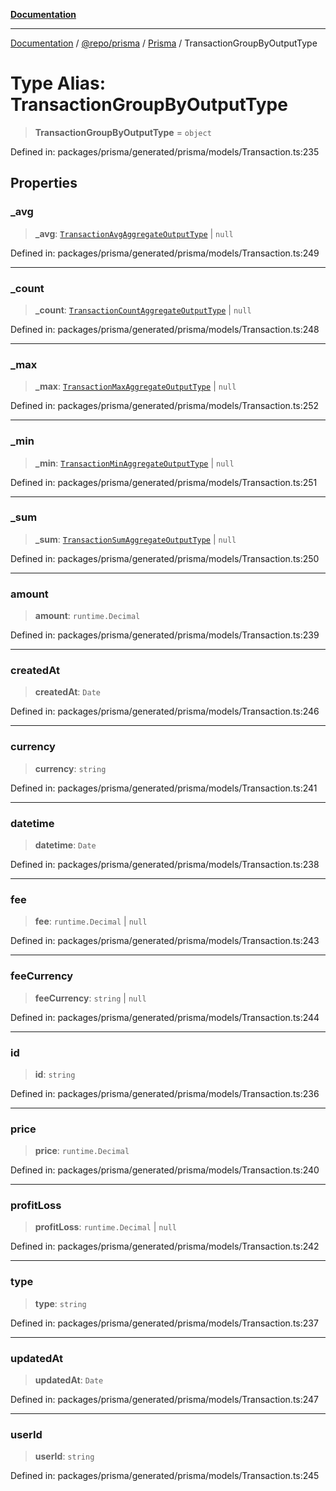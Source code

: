 [**Documentation**](../../../../../README.md)

***

[Documentation](../../../../../README.md) / [@repo/prisma](../../../README.md) / [Prisma](../README.md) / TransactionGroupByOutputType

# Type Alias: TransactionGroupByOutputType

> **TransactionGroupByOutputType** = `object`

Defined in: packages/prisma/generated/prisma/models/Transaction.ts:235

## Properties

### \_avg

> **\_avg**: [`TransactionAvgAggregateOutputType`](TransactionAvgAggregateOutputType.md) \| `null`

Defined in: packages/prisma/generated/prisma/models/Transaction.ts:249

***

### \_count

> **\_count**: [`TransactionCountAggregateOutputType`](TransactionCountAggregateOutputType.md) \| `null`

Defined in: packages/prisma/generated/prisma/models/Transaction.ts:248

***

### \_max

> **\_max**: [`TransactionMaxAggregateOutputType`](TransactionMaxAggregateOutputType.md) \| `null`

Defined in: packages/prisma/generated/prisma/models/Transaction.ts:252

***

### \_min

> **\_min**: [`TransactionMinAggregateOutputType`](TransactionMinAggregateOutputType.md) \| `null`

Defined in: packages/prisma/generated/prisma/models/Transaction.ts:251

***

### \_sum

> **\_sum**: [`TransactionSumAggregateOutputType`](TransactionSumAggregateOutputType.md) \| `null`

Defined in: packages/prisma/generated/prisma/models/Transaction.ts:250

***

### amount

> **amount**: `runtime.Decimal`

Defined in: packages/prisma/generated/prisma/models/Transaction.ts:239

***

### createdAt

> **createdAt**: `Date`

Defined in: packages/prisma/generated/prisma/models/Transaction.ts:246

***

### currency

> **currency**: `string`

Defined in: packages/prisma/generated/prisma/models/Transaction.ts:241

***

### datetime

> **datetime**: `Date`

Defined in: packages/prisma/generated/prisma/models/Transaction.ts:238

***

### fee

> **fee**: `runtime.Decimal` \| `null`

Defined in: packages/prisma/generated/prisma/models/Transaction.ts:243

***

### feeCurrency

> **feeCurrency**: `string` \| `null`

Defined in: packages/prisma/generated/prisma/models/Transaction.ts:244

***

### id

> **id**: `string`

Defined in: packages/prisma/generated/prisma/models/Transaction.ts:236

***

### price

> **price**: `runtime.Decimal`

Defined in: packages/prisma/generated/prisma/models/Transaction.ts:240

***

### profitLoss

> **profitLoss**: `runtime.Decimal` \| `null`

Defined in: packages/prisma/generated/prisma/models/Transaction.ts:242

***

### type

> **type**: `string`

Defined in: packages/prisma/generated/prisma/models/Transaction.ts:237

***

### updatedAt

> **updatedAt**: `Date`

Defined in: packages/prisma/generated/prisma/models/Transaction.ts:247

***

### userId

> **userId**: `string`

Defined in: packages/prisma/generated/prisma/models/Transaction.ts:245
